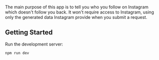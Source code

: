 The main purpose of this app is to tell you who you follow on Instagram which doesn't follow you back. It won't require access to Instagram, using only the generated data Instagram provide when you submit a request.

## Getting Started

Run the development server:

```bash
npm run dev
```


